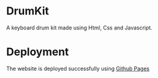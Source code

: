 # DrumKit

A keyboard drum kit made using Html, Css and Javascript.


# Deployment

The website is deployed successfully using [ Github Pages ](https://codewithganeshhh.github.io/DrumKit/)
